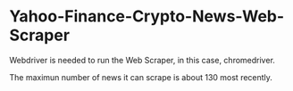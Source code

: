 # Yahoo-Finance-Crypto-News-Web-Scraper

Webdriver is needed to run the Web Scraper, in this case, chromedriver.

The maximun number of news it can scrape is about 130 most recently.
